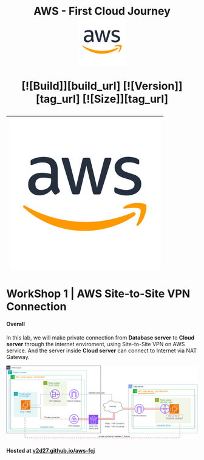 <h1 align="center">AWS - First Cloud Journey<br />
<div align="center">
<img src="https://raw.githubusercontent.com/v2d27/aws-fcj/refs/heads/main/static/images/sssss.png" title="Logo" style="max-width:100%;" width="128" />
</div>

<div align="center">

[![Build]][build_url]
[![Version]][tag_url]
[![Size]][tag_url]

</div></h1>



| ![intro](/static/images/sssss.png)  |
|:-------------------------------------:|


# WorkShop 1 | AWS Site-to-Site VPN Connection

#### Overall
In this lab, we will make private connection from **Database server** to **Cloud server** through the internet enviroment, using Site-to-Site VPN on AWS service. And the server inside **Cloud server** can connect to Internet via NAT Gateway.

![intro](/static/images/1.introduce/intro-03.png)

#### Hosted at [v2d27.github.io/aws-fcj](https://v2d27.github.io/aws-fcj/) 